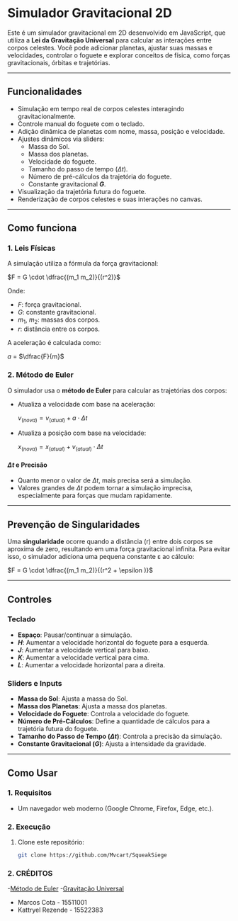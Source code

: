 # Simulador Gravitacional 2D

Este é um simulador gravitacional em 2D desenvolvido em JavaScript, que utiliza a **Lei da Gravitação Universal** para calcular as interações entre corpos celestes. Você pode adicionar planetas, ajustar suas massas e velocidades, controlar o foguete e explorar conceitos de física, como forças gravitacionais, órbitas e trajetórias.

---

## **Funcionalidades**

- Simulação em tempo real de corpos celestes interagindo gravitacionalmente.
- Controle manual do foguete com o teclado.
- Adição dinâmica de planetas com nome, massa, posição e velocidade.
- Ajustes dinâmicos via sliders:
  - Massa do Sol.
  - Massa dos planetas.
  - Velocidade do foguete.
  - Tamanho do passo de tempo ($\Delta t$).
  - Número de pré-cálculos da trajetória do foguete.
  - Constante gravitacional **$G$**.
- Visualização da trajetória futura do foguete.
- Renderização de corpos celestes e suas interações no canvas.

---

## **Como funciona**

### 1. **Leis Físicas**
A simulação utiliza a fórmula da força gravitacional:

$F = G \cdot \dfrac{(m_1 m_2)}{(r^2)}$

Onde:
- $F$: força gravitacional.
- $G$: constante gravitacional.
- $m_1$, $m_2$: massas dos corpos.
- $r$: distância entre os corpos.

A aceleração é calculada como:

$a$ = $\dfrac{F}{m}$

### 2. **Método de Euler**
O simulador usa o **método de Euler** para calcular as trajetórias dos corpos:
- Atualiza a velocidade com base na aceleração:
  
  $v_{(nova)} = v_{(atual)} + a \cdot \Delta t$
  
- Atualiza a posição com base na velocidade:
  
  $x_{(nova)} = x_{(atual)} + v_{(atual)} \cdot \Delta t$

#### **$\Delta t$ e Precisão**
- Quanto menor o valor de $\Delta t$, mais precisa será a simulação.
- Valores grandes de $\Delta t$ podem tornar a simulação imprecisa, especialmente para forças que mudam rapidamente.

---

## **Prevenção de Singularidades**
Uma **singularidade** ocorre quando a distância 
(r) entre dois corpos se aproxima de zero, resultando em uma força gravitacional infinita. Para evitar isso, o simulador adiciona uma pequena constante ε ao cálculo:

$F = G \cdot \dfrac{(m_1 m_2)}{(r^2 + \epsilon )}$

---

## **Controles**

### **Teclado**
- **Espaço**: Pausar/continuar a simulação.
- **$H$**: Aumentar a velocidade horizontal do foguete para a esquerda.
- **$J$**: Aumentar a velocidade vertical para baixo.
- **$K$**: Aumentar a velocidade vertical para cima.
- **$L$**: Aumentar a velocidade horizontal para a direita.

### **Sliders e Inputs**
- **Massa do Sol**: Ajusta a massa do Sol.
- **Massa dos Planetas**: Ajusta a massa dos planetas.
- **Velocidade do Foguete**: Controla a velocidade do foguete.
- **Número de Pré-Cálculos**: Define a quantidade de cálculos para a trajetória futura do foguete.
- **Tamanho do Passo de Tempo ($\Delta t$)**: Controla a precisão da simulação.
- **Constante Gravitacional ($G$)**: Ajusta a intensidade da gravidade.

---

## **Como Usar**

### 1. **Requisitos**
- Um navegador web moderno (Google Chrome, Firefox, Edge, etc.).

### 2. **Execução**
1. Clone este repositório:
   ```bash
   git clone https://github.com/Mvcart/SqueakSiege

### 2. **CRÉDITOS**
-[Método de Euler](https://www.fisica.ufjf.br/~sjfsato/fiscomp1/node45.html#:~:text=O%20m%C3%A9todo%20de%20Euler%20consiste,Taylor%20truncada%20na%20primeira%20derivada.&text=%C3%A9%20em%20geral%20uma%20fun%C3%A7%C3%A3o%20das%20vari%C3%A1veis%20dependentes%20e%20independentes.)
-[Gravitação Universal](https://brasilescola.uol.com.br/fisica/gravitacao-universal.htm)
- Marcos Cota        - 15511001
- Kattryel Rezende   - 15522383
